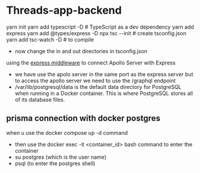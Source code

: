 # Threads-app-backend

yarn init
yarn add typescript -D  # TypeScript as a dev dependency
yarn add express
yarn add @types/express -D
npx tsc --init    # create tsconfig.json
yarn add tsc-watch -D  # to compile

- now change the in and out directories in tsconfig.json

using the [express middleware]({https://www.apollographql.com/docs/apollo-server/api/express-middleware#expressmiddleware}) to connect Apollo Server with Express

- we have use the apolo server in the same port as the express server but to access the apollo server we need to use the /graphql endpoint 
- /var/lib/postgresql/data is the default data directory for PostgreSQL when running in a Docker container. This is where PostgreSQL stores all of its database files.


## prisma connection with docker postgres
when u use the docker compose up -d command 
- then use the docker exec -it <container_id> bash command to enter the container
- su postgres (which is the user name)
- psql (to enter the postgres shell)